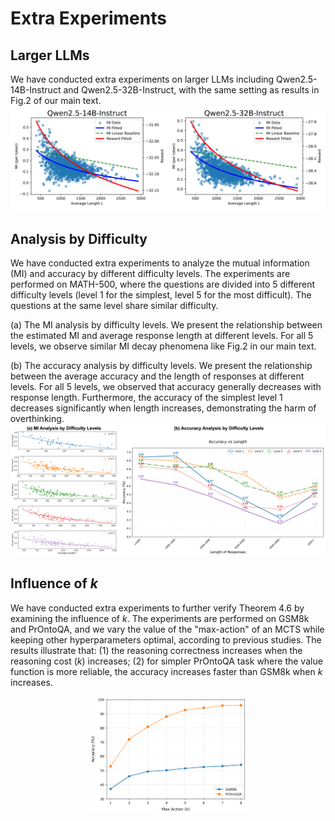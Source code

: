 # Extra Experiments

## Larger LLMs
We have conducted extra experiments on larger LLMs including Qwen2.5-14B-Instruct and Qwen2.5-32B-Instruct, with the same setting as results in Fig.2 of our main text. 
<img src="Larger-LLMs/larger-llms.png" alt="larger-llms" />
## Analysis by Difficulty
We have conducted extra experiments to analyze the mutual information (MI) and accuracy by different difficulty levels. The experiments are performed on MATH-500, where the questions are divided into 5 different difficulty levels (level 1 for the simplest, level 5 for the most difficult). The questions at the same level share similar difficulty. 

(a) The MI analysis by difficulty levels. We present the relationship between the estimated MI and average response length at different levels. For all 5 levels, we observe similar MI decay phenomena like Fig.2 in our main text. 

(b) The accuracy analysis by difficulty levels. We present the relationship between the average accuracy and the length of responses at different levels. For all 5 levels, we observed that accuracy generally decreases with response length. Furthermore, the accuracy of the simplest level 1 decreases significantly when length increases, demonstrating the harm of overthinking. 
<img src="Analysis-by-Difficulty/analysis-by-difficulty.png" alt="analysis-by-difficulty" />

## Influence of $k$
We have conducted extra experiments to further verify Theorem 4.6 by examining the influence of $k$. The experiments are performed on GSM8k and PrOntoQA, and we vary the value of the "max-action" of an MCTS while keeping other hyperparameters optimal, according to previous studies. The results illustrate that: (1) the reasoning correctness increases when the reasoning cost ($k$) increases; (2) for simpler PrOntoQA task where the value function is more reliable, the accuracy increases faster than GSM8k when $k$ increases. 
<div align="center">
<img src="Influence-of-k/influence-of-k.png" alt="influence-of-k" style="width: 50%;"/>
</div>
